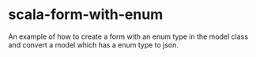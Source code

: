 # scala-form-with-enum
An example of how to create a form with an enum type in the model class and
convert a model which has a enum type to json.


